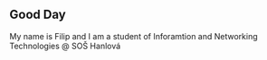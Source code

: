 ## Good Day

My name is Filip and I am a student of Inforamtion and Networking Technologies @ SOŠ Hanlová
